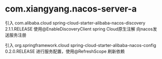 # com.xiangyang.nacos-server-a
引入              <dependency>
            <groupId>com.alibaba.cloud</groupId>
            <artifactId>spring-cloud-starter-alibaba-nacos-discovery</artifactId>
            <version>2.1.1.RELEASE</version>
        </dependency>
使用@EnableDiscoveryClient spring Cloud原生注解 向nacos发送服务注册

引入          <dependency>
          <groupId>org.springframework.cloud</groupId>
          <artifactId>spring-cloud-starter-alibaba-nacos-config</artifactId>
          <version>0.2.0.RELEASE</version>
        </dependency>
 进行服务配置，使用@RefreshScope 刷新依赖


